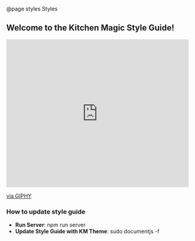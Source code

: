 @page styles Styles

## Welcome to the Kitchen Magic Style Guide!

<iframe src="https://giphy.com/embed/oit9mu0v5LqzC" width="480" height="389" frameBorder="0" class="giphy-embed" allowFullScreen></iframe><p><a href="https://giphy.com/gifs/spider-man-spiderman-oit9mu0v5LqzC">via GIPHY</a></p>

### How to update style guide

* **Run Server**: npm run server
* **Update Style Guide with KM Theme**: sudo documentjs -f